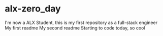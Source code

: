# alx-zero_day
I'm now a ALX Student, this is my first repository as a full-stack engineer
My first readme
My second readme
Starting to code today, so cool
